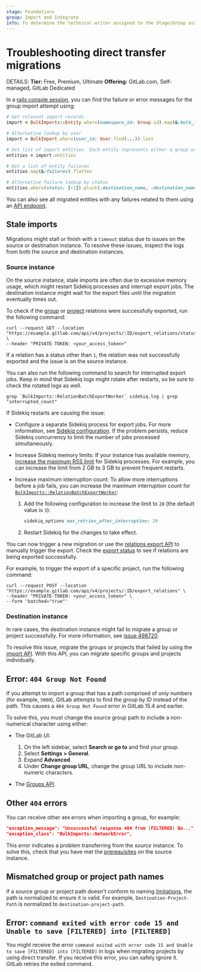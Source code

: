 ```yaml
---
stage: Foundations
group: Import and Integrate
info: To determine the technical writer assigned to the Stage/Group associated with this page, see https://handbook.gitlab.com/handbook/product/ux/technical-writing/#assignments
---
```


# Troubleshooting direct transfer migrations

DETAILS:
**Tier:** Free, Premium, Ultimate
**Offering:** GitLab.com, Self-managed, GitLab Dedicated

In a [rails console session](../../../administration/operations/rails_console.md#starting-a-rails-console-session),
you can find the failure or error messages for the group import attempt using:

```ruby
# Get relevant import records
import = BulkImports::Entity.where(namespace_id: Group.id).map(&:bulk_import).last

# Alternative lookup by user
import = BulkImport.where(user_id: User.find(...)).last

# Get list of import entities. Each entity represents either a group or a project
entities = import.entities

# Get a list of entity failures
entities.map(&:failures).flatten

# Alternative failure lookup by status
entities.where(status: [-1]).pluck(:destination_name, :destination_namespace, :status)
```

You can also see all migrated entities with any failures related to them using an
[API endpoint](../../../api/bulk_imports.md#list-all-group-or-project-migrations-entities).

## Stale imports

Migrations might stall or finish with a `timeout` status due to issues on the source or destination instance.
To resolve these issues, inspect the logs from both the source and destination instances.

### Source instance

On the source instance, stale imports are often due to excessive memory usage,
which might restart Sidekiq processes and interrupt export jobs.
The destination instance might wait for the export files until the migration eventually times out.

To check if the [group](../../../api/group_relations_export.md#export-status) or [project](../../../api/project_relations_export.md#export-status) relations were successfully exported,
run the following command:

```shell
curl --request GET --location "https://example.gitlab.com/api/v4/projects/:ID/export_relations/status" \
--header "PRIVATE-TOKEN: <your_access_token>"
```

If a relation has a status other than `1`, the relation was not successfully exported
and the issue is on the source instance.

You can also run the following command to search for interrupted export jobs.
Keep in mind that Sidekiq logs might rotate after restarts, so be sure to
check the rotated logs as well.

```shell
grep `BulkImports::RelationBatchExportWorker` sidekiq.log | grep "interrupted_count"
```

If Sidekiq restarts are causing the issue:

- Configure a separate Sidekiq process for export jobs.
  For more information, see [Sidekiq configuration](../../project/import/index.md#sidekiq-configuration).
  If the problem persists, reduce Sidekiq concurrency to limit the number of jobs processed simultaneously.
- Increase Sidekiq memory limits:
  If your instance has available memory, [increase the maximum RSS limit](../../../administration/sidekiq/sidekiq_memory_killer.md#configuring-the-limits) for Sidekiq processes.
  For example, you can increase the limit from 2 GB to 3 GB to prevent frequent restarts.
- Increase maximum interruption count:
  To allow more interruptions before a job fails, you can increase the maximum interruption count for
  [`BulkImports::RelationBatchExportWorker`](https://gitlab.com/gitlab-org/gitlab/-/blob/b8e11d267cdd4a00807984f98a9d8d8cfa51602e/app/workers/bulk_imports/relation_batch_export_worker.rb#L4):

  1. Add the following configuration to increase the limit to `20` (the default value is `3`):

     ```ruby
     sidekiq_options max_retries_after_interruption: 20
     ```

  1. Restart Sidekiq for the changes to take effect.

You can now trigger a new migration or use the
[relations export API](../../../api/project_relations_export.md#schedule-new-export) to manually trigger the export.
Check the [export status](../../../api/project_relations_export.md#export-status) to see if
relations are being exported successfully.

For example, to trigger the export of a specific project, run the following command:

```shell
curl --request POST --location "https://example.gitlab.com/api/v4/projects/:ID/export_relations" \
--header "PRIVATE-TOKEN: <your_access_token>" \
--form 'batched="true"'
```

### Destination instance

In rare cases, the destination instance might fail to migrate a group or project successfully.
For more information, see [issue 498720](https://gitlab.com/gitlab-org/gitlab/-/issues/498720).

To resolve this issue, migrate the groups or projects that failed by using the [import API](../../../api/import.md).
With this API, you can migrate specific groups and projects individually.

## Error: `404 Group Not Found`

If you attempt to import a group that has a path comprised of only numbers (for example, `5000`), GitLab attempts to
find the group by ID instead of the path. This causes a `404 Group Not Found` error in GitLab 15.4 and earlier.

To solve this, you must change the source group path to include a non-numerical character using either:

- The GitLab UI:

  1. On the left sidebar, select **Search or go to** and find your group.
  1. Select **Settings > General**.
  1. Expand **Advanced**.
  1. Under **Change group URL**, change the group URL to include non-numeric characters.

- The [Groups API](../../../api/groups.md#update-group-attributes).

## Other `404` errors

You can receive other `404` errors when importing a group, for example:

```json
"exception_message": "Unsuccessful response 404 from [FILTERED] Bo...",
"exception_class": "BulkImports::NetworkError",
```

This error indicates a problem transferring from the _source_ instance. To solve this, check that you have met the
[prerequisites](direct_transfer_migrations.md#prerequisites) on the source instance.

## Mismatched group or project path names

If a source group or project path doesn't conform to naming [limitations](../../reserved_names.md#limitations-on-usernames-project-and-group-names-and-slugs), the path is normalized to
ensure it is valid. For example, `Destination-Project-Path` is normalized to `destination-project-path`.

## Error: `command exited with error code 15 and Unable to save [FILTERED] into [FILTERED]`

You might receive the error `command exited with error code 15 and Unable to save [FILTERED] into [FILTERED]` in logs
when migrating projects by using direct transfer. If you receive this error, you can safely ignore it. GitLab retries
the exited command.
